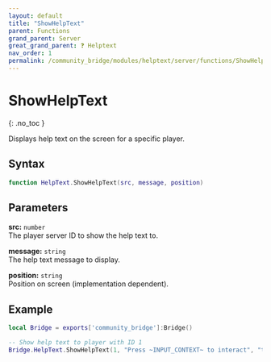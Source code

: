 ```yaml
---
layout: default
title: "ShowHelpText"
parent: Functions
grand_parent: Server
great_grand_parent: ❓ Helptext
nav_order: 1
permalink: /community_bridge/modules/helptext/server/functions/ShowHelpText/
---
```


# ShowHelpText
{: .no_toc }

Displays help text on the screen for a specific player.

## Syntax

```lua
function HelpText.ShowHelpText(src, message, position)
```

## Parameters

**src:** `number`  
The player server ID to show the help text to.

**message:** `string`  
The help text message to display.

**position:** `string`  
Position on screen (implementation dependent).

## Example

```lua
local Bridge = exports['community_bridge']:Bridge()

-- Show help text to player with ID 1
Bridge.HelpText.ShowHelpText(1, "Press ~INPUT_CONTEXT~ to interact", "top")
```